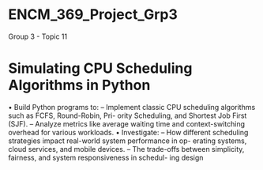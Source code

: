 # ENCM_369_Project_Grp3
Group 3 - Topic 11


# Simulating CPU Scheduling Algorithms in Python

• Build Python programs to:
– Implement classic CPU scheduling algorithms such as FCFS, Round-Robin, Pri-
ority Scheduling, and Shortest Job First (SJF).
– Analyze metrics like average waiting time and context-switching overhead for
various workloads.
• Investigate:
– How different scheduling strategies impact real-world system performance in op-
erating systems, cloud services, and mobile devices.
– The trade-offs between simplicity, fairness, and system responsiveness in schedul-
ing design
